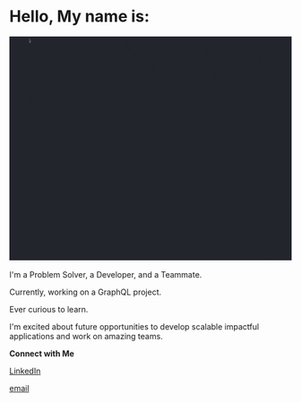 
# Hello, My name is:

<!-- <img src='https://media.giphy.com/media/WOUM9ZfxUZhhJHtJr3/giphy.gif' width="800" height="400"/> -->
<img src='./asset/profile.gif' width="800" height="400">


 I'm a Problem Solver, a Developer, and a Teammate.

Currently, working on a GraphQL project.

Ever curious to learn.

I'm excited about future opportunities to develop scalable impactful applications and work on amazing teams.

**Connect with Me**

[LinkedIn](https://www.linkedin.com/in/jeremyjmcwilliams/)

[email](jeremjmcwilliams@gmail.com)


<!--
**J2Macwilliams/J2Macwilliams** is a ✨ _special_ ✨ repository because its `README.md` (this file) appears on your GitHub profile.

Here are some ideas to get you started:

- 🔭 I’m currently working on ...
- 🌱 I’m currently learning ...
- 👯 I’m looking to collaborate on ...
- 🤔 I’m looking for help with ...
- 💬 Ask me about ...
- 📫 How to reach me: ...
- 😄 Pronouns: ...
- ⚡ Fun fact: ...
-->
